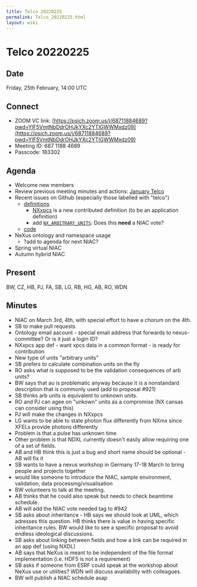 ```yaml
---
title: Telco 20220225
permalink: Telco_20220225.html
layout: wiki
---
```

Telco 20220225
==============

Date
----

Friday, 25th February, 14:00 UTC

<!-- end of autogeneration -->

Connect
-------
* ZOOM VC link: [https://psich.zoom.us/j/68711884689?pwd=YlF5VmtNbDdrOHJkYXc2YTlGWWMxdz09](https://psich.zoom.us/j/68711884689?pwd=YlF5VmtNbDdrOHJkYXc2YTlGWWMxdz09)
* Meeting ID: 687 1188 4689
* Passcode: 183302

Agenda
------

* Welcome new members
* Review previous meeting minutes and actions: [January Telco](Telco_20220131.md)
* Recent issues on Github (especially those labelled with "telco")
  * [definitions](https://github.com/nexusformat/definitions/issues?q=is%3Aopen+is%3Aissue)
    * [NXxpcs](https://github.com/nexusformat/definitions/issues/943)
      is a new contributed definition (to be an application definition)
    * add [`NX_ARBITRARY_UNITS`](https://github.com/nexusformat/definitions/pull/980):
      Does this **need** a NIAC vote?
  * [code](https://github.com/nexusformat/code/issues?q=is%3Aopen+is%3Aissue)
* NeXus ontology and namespace usage
  * ?add to agenda for next NIAC?
* Spring virtual NIAC
* Autumn hybrid NIAC

Present
-------
BW, CZ, HB, PJ, FA, SB, LG, RB, HG, AB, RO, WDN

Minutes
------
   * NIAC on March 3rd, 4th, with special effort to have a chorum on the 4th.
   * SB to make pull requests
   * Ontology email aacount - special email address that forwards to nexus-committee? Or is it just a login ID?
   * NXxpcs app def - want xpcs data in a common format - is ready for contribution
   * New type of units "arbitrary units"
   * SB prefers to calculate combination units on the fly
   * RO asks what is  supposed to be the validation consequences of arb units? 
   * BW says that au is problematic anyway because it is a nonstandard description that is commonly used (add to proposal #921)
   * SB thinks arb units is equivalent to unknown units.
   * RO and PJ can agee on "unkown" units as a compromise (NX cansas can consider using this)
   * PJ will make the changes in NXxpcs
   * LG wants to be able to state photon flux differently from NXmx since XFELs provide photons differently
   * Problem is that a pulse has unknown time
   * Other problem is that NDXL currently doesn't easily allow requiring one of a set of fields.
   * AB and HB think this is just a bug and short name should be optional - AB will fix it
   * SB wants to have a nexus workshop in Germany 17-18 March to bring people and projects together
   * would like someone to introduce the NIAC, sample environment, validation, data processing/visualisation
   * BW volunteers to talk at the meeting.
   * AB thinks that he could also speak but needs to check beamtime schedule.
   * AB will add the NIAC vote needed tag to #942
   * SB asks about inheritance - HB says we should look at UML, which adresses this question. HB thinks there is value in having specific inheritance rules. BW would like to see a specific proposal to avoid endless ideological discussions.
   * SB asks about linking between fields and how a link can be required in an app def (using NXDL)
   * AB says that NeXus is meant to be independent of the file format implementation (i.e. HDF5 is not a requirement)
   * SB asks if someone from ESRF could speak at the workshop about NeXus use or utilities? WDN will discuss availability with colleagues.
   * BW will publish a NIAC schedule asap
  
